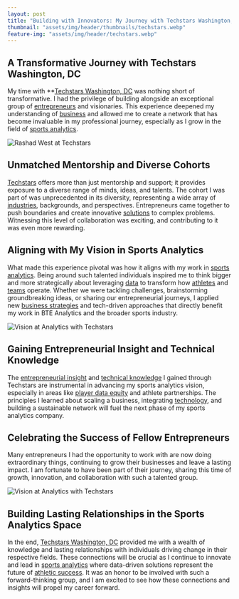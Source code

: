 ```yaml
---
layout: post
title: "Building with Innovators: My Journey with Techstars Washington, DC and How It Will Fuel My Sports Analytics Journey"
thumbnail: "assets/img/header/thumbnails/techstars.webp"
feature-img: "assets/img/header/techstars.webp"
---
```


## A Transformative Journey with Techstars Washington, DC

My time with **[Techstars Washington, DC](https://www.techstars.com/) was nothing short of transformative. I had the privilege of building alongside an exceptional group of [entrepreneurs](https://en.wikipedia.org/wiki/Entrepreneurship) and visionaries. This experience deepened my understanding of [business](https://www.investopedia.com/terms/b/business.asp) and allowed me to create a network that has become invaluable in my professional journey, especially as I grow in the field of [sports analytics](https://www.datacamp.com/blog/sports-analytics-how-different-sports-use-data-analysis).

![Rashad West at Techstars]({{site.baseurl}}/assets/img/blog-img/Techstars_DC.webp)

## Unmatched Mentorship and Diverse Cohorts

[Techstars](https://www.techstars.com/accelerators) offers more than just mentorship and support; it provides exposure to a diverse range of minds, ideas, and talents. The cohort I was part of was unprecedented in its diversity, representing a wide array of [industries](https://en.wikipedia.org/wiki/Industry), backgrounds, and perspectives. Entrepreneurs came together to push boundaries and create innovative [solutions](https://en.wikipedia.org/wiki/Innovation) to complex problems. Witnessing this level of collaboration was exciting, and contributing to it was even more rewarding.

## Aligning with My Vision in Sports Analytics

What made this experience pivotal was how it aligns with my work in [sports analytics](https://www.datacamp.com/blog/sports-analytics-how-different-sports-use-data-analysis). Being around such talented individuals inspired me to think bigger and more strategically about leveraging [data](https://www.ibm.com/analytics/data-science) to transform how [athletes](https://en.wikipedia.org/wiki/Athlete) and [teams](https://en.wikipedia.org/wiki/Sports_team) operate. Whether we were tackling challenges, brainstorming groundbreaking ideas, or sharing our entrepreneurial journeys, I applied new [business strategies](https://online.hbs.edu/blog/post/what-is-business-strategy) and tech-driven approaches that directly benefit my work in BTE Analytics and the broader sports industry.

![Vision at Analytics with Techstars]({{site.baseurl}}/assets/img/blog-img/691A5953.webp)

## Gaining Entrepreneurial Insight and Technical Knowledge

The [entrepreneurial insight](https://hbr.org/topic/subject/entrepreneurship) and [technical knowledge](https://www.sciencedirect.com/topics/computer-science/technical-knowledge#:~:text=Technical%20knowledge%20refers%20to%20systematized,a%20role%20in%20technical%20practice.) I gained through Techstars are instrumental in advancing my sports analytics vision, especially in areas like [player data equity](https://en.wikipedia.org/wiki/Data_privacy) and athlete partnerships. The principles I learned about scaling a business, integrating [technology](https://www.techstars.com/technology), and building a sustainable network will fuel the next phase of my sports analytics company.

## Celebrating the Success of Fellow Entrepreneurs

Many entrepreneurs I had the opportunity to work with are now doing extraordinary things, continuing to grow their businesses and leave a lasting impact. I am fortunate to have been part of their journey, sharing this time of growth, innovation, and collaboration with such a talented group.

![Vision at Analytics with Techstars]({{site.baseurl}}/assets/img/blog-img/IMG-20231209-WA0006.webp)

## Building Lasting Relationships in the Sports Analytics Space

In the end, [Techstars Washington, DC](https://accelerate.techstars.com/startup?) provided me with a wealth of knowledge and lasting relationships with individuals driving change in their respective fields. These connections will be crucial as I continue to innovate and lead in [sports analytics](https://www.datacamp.com/blog/sports-analytics-how-different-sports-use-data-analysis) where data-driven solutions represent the future of [athletic success](https://www.ncbi.nlm.nih.gov/pmc/articles/PMC7357294/). It was an honor to be involved with such a forward-thinking group, and I am excited to see how these connections and insights will propel my career forward.
